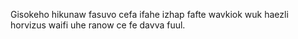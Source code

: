 Gisokeho hikunaw fasuvo cefa ifahe izhap fafte wavkiok wuk haezli horvizus waifi uhe ranow ce fe davva fuul.